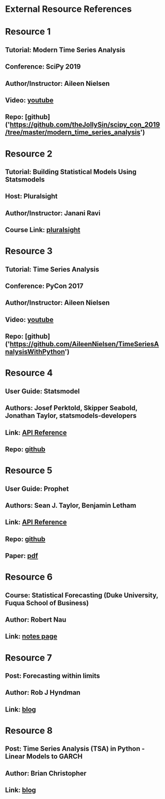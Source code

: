 # External Resource References

# Resource 1
## Tutorial: Modern Time Series Analysis
## Conference: SciPy 2019
## Author/Instructor: Aileen Nielsen
## Video: [youtube]('https://www.youtube.com/watch?v=v5ijNXvlC5A')
## Repo: [github] ('https://github.com/theJollySin/scipy_con_2019/tree/master/modern_time_series_analysis')

# Resource 2
## Tutorial: Building Statistical Models Using Statsmodels
## Host: Pluralsight
## Author/Instructor: Janani Ravi
## Course Link: [pluralsight]('https://app.pluralsight.com/library/courses/statsmodels-building-statistical-models/table-of-contents')

# Resource 3
## Tutorial: Time Series Analysis
## Conference: PyCon 2017
## Author/Instructor: Aileen Nielsen
## Video: [youtube]('https://www.youtube.com/watch?v=zmfe2RaX-14')
## Repo: [github] ('https://github.com/AileenNielsen/TimeSeriesAnalysisWithPython')

# Resource 4
## User Guide: Statsmodel
## Authors: Josef Perktold, Skipper Seabold, Jonathan Taylor, statsmodels-developers
## Link: [API Reference]('https://www.statsmodels.org/dev/api.html')
## Repo: [github]('https://github.com/statsmodels/statsmodels')

# Resource 5
## User Guide: Prophet
## Authors: Sean J. Taylor, Benjamin Letham
## Link: [API Reference]('https://facebook.github.io/prophet/docs/quick_start.html#python-api')
## Repo: [github]('https://github.com/facebook/prophet/blob/master/docs/_docs/quick_start.md')
## Paper: [pdf]('https://peerj.com/preprints/3190.pdf')

# Resource 6
## Course: Statistical Forecasting (Duke University, Fuqua School of Business)
## Author: Robert Nau
## Link: [notes page]('http://people.duke.edu/~rnau/411home.htm')

# Resource 7
## Post: Forecasting within limits
## Author: Rob J Hyndman
## Link: [blog]('https://robjhyndman.com/hyndsight/forecasting-within-limits/')

# Resource 8
## Post: Time Series Analysis (TSA) in Python - Linear Models to GARCH
## Author: Brian Christopher 
## Link: [blog]('http://www.blackarbs.com/blog/time-series-analysis-in-python-linear-models-to-garch/11/1/2016#Ref')